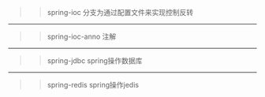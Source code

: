>>spring-ioc 分支为通过配置文件来实现控制反转
----------------------------------------------
>>spring-ioc-anno 注解
----------------------------------------------
>>spring-jdbc spring操作数据库
----------------------------------------------
>>spring-redis   spring操作jedis

